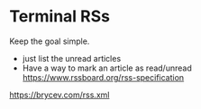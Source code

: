 # Terminal RSs


Keep the goal simple.

- just list the unread articles
- Have a way to mark an article as read/unread
https://www.rssboard.org/rss-specification

https://brycev.com/rss.xml


